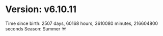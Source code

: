# Version: v6.10.11
Time since birth: 2507 days, 60168 hours, 3610080 minutes, 216604800 seconds
Season: Summer ☀️
